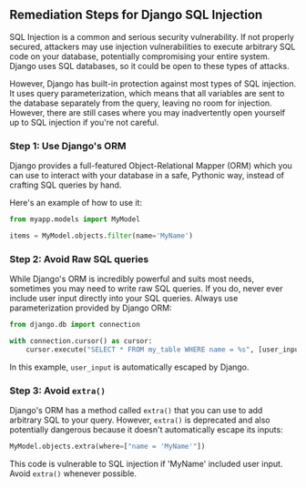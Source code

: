 

## Remediation Steps for Django SQL Injection

SQL Injection is a common and serious security vulnerability. If not properly secured, attackers may use injection vulnerabilities to execute arbitrary SQL code on your database, potentially compromising your entire system. Django uses SQL databases, so it could be open to these types of attacks. 

However, Django has built-in protection against most types of SQL injection. It uses query parameterization, which means that all variables are sent to the database separately from the query, leaving no room for injection. However, there are still cases where you may inadvertently open yourself up to SQL injection if you're not careful.

### Step 1: Use Django's ORM

Django provides a full-featured Object-Relational Mapper (ORM) which you can use to interact with your database in a safe, Pythonic way, instead of crafting SQL queries by hand.

Here's an example of how to use it:

```python
from myapp.models import MyModel

items = MyModel.objects.filter(name='MyName')
```

### Step 2: Avoid Raw SQL queries

While Django's ORM is incredibly powerful and suits most needs, sometimes you may need to write raw SQL queries. If you do, never ever include user input directly into your SQL queries. Always use parameterization provided by Django ORM:

```python
from django.db import connection

with connection.cursor() as cursor:
    cursor.execute("SELECT * FROM my_table WHERE name = %s", [user_input])
```

In this example, `user_input` is automatically escaped by Django.

### Step 3: Avoid `extra()`

Django's ORM has a method called `extra()` that you can use to add arbitrary SQL to your query. However, `extra()` is deprecated and also potentially dangerous because it doesn't automatically escape its inputs:

```python
MyModel.objects.extra(where=["name = 'MyName'"])
```

This code is vulnerable to SQL injection if 'MyName' included user input. Avoid `extra()` whenever possible.